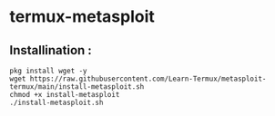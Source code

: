 # termux-metasploit

## Installination :

```
pkg install wget -y
wget https://raw.githubusercontent.com/Learn-Termux/metasploit-termux/main/install-metasploit.sh
chmod +x install-metasploit
./install-metasploit.sh
```
